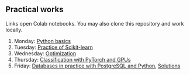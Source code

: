 ## Practical works

Links open Colab notebooks. You may also clone this repository and work locally.

 1. Monday: [Python basics](https://colab.research.google.com/github/data-psl/lectures2020/blob/master/notebooks/01_python_basics.ipynb)
 2. Tuesday: [Practice of Scikit-learn](https://github.com/data-psl/lectures2020/tree/master/notebooks/02_sklearn)
 3. Wednesday: [Optimization](https://colab.research.google.com/github/data-psl/lectures2020/blob/master/notebooks/03_optimization.ipynb)
 4. Thursday: [Classification with PyTorch and GPUs](https://github.com/data-psl/lectures2020/tree/master/notebooks/02_sklearn)
 5. Friday: [Databases in practice with PostgreSQL and Python](https://github.com/data-psl/lectures2020/tree/master/notebooks/05_sql.pdf), [Solutions](https://github.com/data-psl/lectures2020/tree/master/notebooks/05_sql_solutions.zip)
